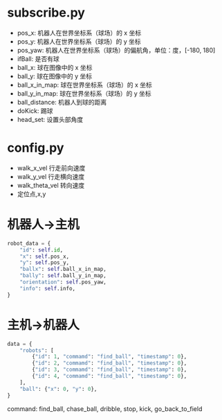 # subscribe.py

- pos_x: 机器人在世界坐标系（球场）的 x 坐标
- pos_y: 机器人在世界坐标系（球场）的 y 坐标
- pos_yaw: 机器人在世界坐标系（球场）的偏航角，单位：度，[-180, 180]
- ifBall: 是否有球
- ball_x: 球在图像中的 x 坐标
- ball_y: 球在图像中的 y 坐标
- ball_x_in_map: 球在世界坐标系（球场）的 x 坐标
- ball_y_in_map: 球在世界坐标系（球场）的 y 坐标
- ball_distance: 机器人到球的距离
- doKick: 踢球
- head_set: 设置头部角度

# config.py

- walk_x_vel 行走前向速度
- walk_y_vel 行走横向速度
- walk_theta_vel 转向速度
- 定位点,x,y

# 机器人->主机

```python
robot_data = {
    "id": self.id,
    "x": self.pos_x,
    "y": self.pos_y,
    "ballx": self.ball_x_in_map,
    "bally": self.ball_y_in_map,
    "orientation": self.pos_yaw,
    "info": self.info,
}
```

# 主机->机器人

```python
data = {
    "robots": [
        {"id": 1, "commamd": "find_ball", "timestamp": 0},
        {"id": 2, "commamd": "find_ball", "timestamp": 0},
        {"id": 3, "commamd": "find_ball", "timestamp": 0},
        {"id": 4, "commamd": "find_ball", "timestamp": 0},
    ],
    "ball": {"x": 0, "y": 0},
}
```

command: find_ball, chase_ball, dribble, stop, kick, go_back_to_field
